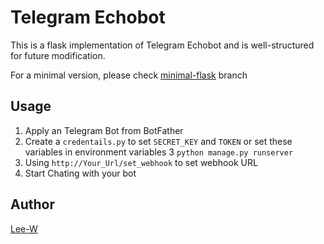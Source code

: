 # Telegram Echobot
This is a flask implementation of Telegram Echobot and is well-structured for future modification.

For a minimal version, please check [minimal-flask](https://github.com/Lee-W/telegram_echobot/tree/minimal-flask) branch

## Usage
1. Apply an Telegram Bot from BotFather
2. Create a `credentails.py` to set `SECRET_KEY` and `TOKEN` or set these variables in environment variables
3 `python manage.py runserver`
4. Using `http://Your_Url/set_webhook` to set webhook URL
4. Start Chating with your bot

## Author
[Lee-W](https://github.com/Lee-W)
